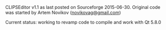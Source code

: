 
CLIPSEditor v1.1 as last posted on Sourceforge 2015-06-30.
Original code was started by Artem Novikov (novikovag@gmail.com)

Current status: working to revamp code to compile and work with Qt 5.8.0
